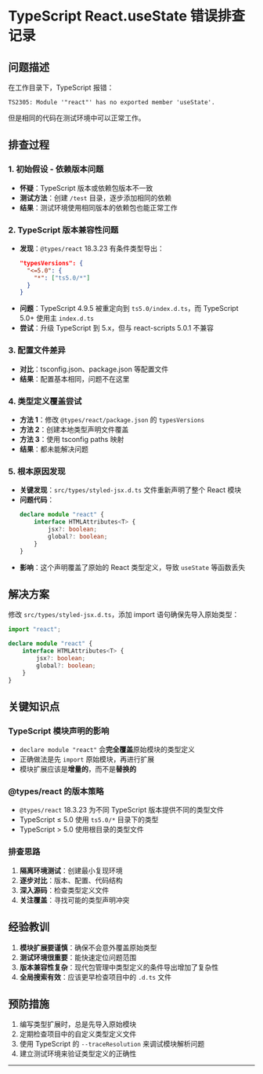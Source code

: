 # TypeScript React.useState 错误排查记录

## 问题描述

在工作目录下，TypeScript 报错：

```
TS2305: Module '"react"' has no exported member 'useState'.
```

但是相同的代码在测试环境中可以正常工作。

## 排查过程

### 1. 初始假设 - 依赖版本问题

- **怀疑**：TypeScript 版本或依赖包版本不一致
- **测试方法**：创建 `/test` 目录，逐步添加相同的依赖
- **结果**：测试环境使用相同版本的依赖包也能正常工作

### 2. TypeScript 版本兼容性问题

- **发现**：`@types/react` 18.3.23 有条件类型导出：
    ```json
    "typesVersions": {
      "<=5.0": {
        "*": ["ts5.0/*"]
      }
    }
    ```
- **问题**：TypeScript 4.9.5 被重定向到 `ts5.0/index.d.ts`，而 TypeScript 5.0+ 使用主 `index.d.ts`
- **尝试**：升级 TypeScript 到 5.x，但与 react-scripts 5.0.1 不兼容

### 3. 配置文件差异

- **对比**：tsconfig.json、package.json 等配置文件
- **结果**：配置基本相同，问题不在这里

### 4. 类型定义覆盖尝试

- **方法 1**：修改 `@types/react/package.json` 的 `typesVersions`
- **方法 2**：创建本地类型声明文件覆盖
- **方法 3**：使用 tsconfig paths 映射
- **结果**：都未能解决问题

### 5. 根本原因发现

- **关键发现**：`src/types/styled-jsx.d.ts` 文件重新声明了整个 React 模块
- **问题代码**：
    ```typescript
    declare module "react" {
    	interface HTMLAttributes<T> {
    		jsx?: boolean;
    		global?: boolean;
    	}
    }
    ```
- **影响**：这个声明覆盖了原始的 React 类型定义，导致 `useState` 等函数丢失

## 解决方案

修改 `src/types/styled-jsx.d.ts`，添加 import 语句确保先导入原始类型：

```typescript
import "react";

declare module "react" {
	interface HTMLAttributes<T> {
		jsx?: boolean;
		global?: boolean;
	}
}
```

## 关键知识点

### TypeScript 模块声明的影响

- `declare module "react"` 会**完全覆盖**原始模块的类型定义
- 正确做法是先 `import` 原始模块，再进行扩展
- 模块扩展应该是**增量的**，而不是**替换的**

### @types/react 的版本策略

- `@types/react` 18.3.23 为不同 TypeScript 版本提供不同的类型文件
- TypeScript ≤ 5.0 使用 `ts5.0/*` 目录下的类型
- TypeScript > 5.0 使用根目录的类型文件

### 排查思路

1. **隔离环境测试**：创建最小复现环境
2. **逐步对比**：版本、配置、代码结构
3. **深入源码**：检查类型定义文件
4. **关注覆盖**：寻找可能的类型声明冲突

## 经验教训

1. **模块扩展要谨慎**：确保不会意外覆盖原始类型
2. **测试环境很重要**：能快速定位问题范围
3. **版本兼容性复杂**：现代包管理中类型定义的条件导出增加了复杂性
4. **全局搜索有效**：应该更早检查项目中的 `.d.ts` 文件

## 预防措施

1. 编写类型扩展时，总是先导入原始模块
2. 定期检查项目中的自定义类型定义文件
3. 使用 TypeScript 的 `--traceResolution` 来调试模块解析问题
4. 建立测试环境来验证类型定义的正确性

---
